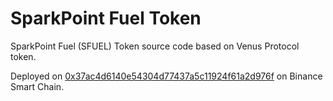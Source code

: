 # SparkPoint Fuel Token

SparkPoint Fuel (SFUEL) Token source code based on Venus Protocol token.

Deployed on [0x37ac4d6140e54304d77437a5c11924f61a2d976f](https://bscscan.com/address/0x37ac4d6140e54304d77437a5c11924f61a2d976f#code) on Binance Smart Chain.

